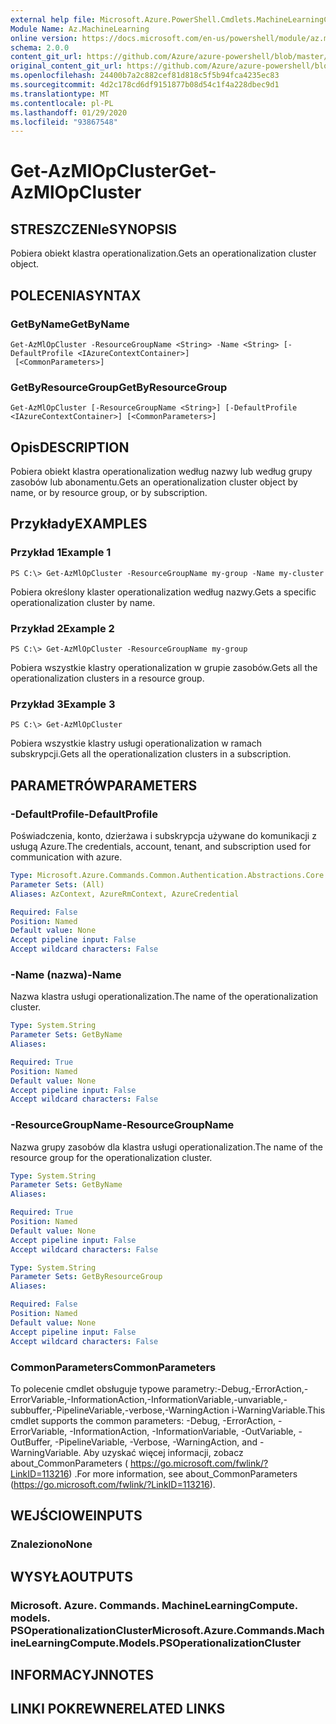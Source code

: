 ```yaml
---
external help file: Microsoft.Azure.PowerShell.Cmdlets.MachineLearningCompute.dll-Help.xml
Module Name: Az.MachineLearning
online version: https://docs.microsoft.com/en-us/powershell/module/az.machinelearning/get-azmlopcluster
schema: 2.0.0
content_git_url: https://github.com/Azure/azure-powershell/blob/master/src/MachineLearning/MachineLearning/help/Get-AzMlOpCluster.md
original_content_git_url: https://github.com/Azure/azure-powershell/blob/master/src/MachineLearning/MachineLearning/help/Get-AzMlOpCluster.md
ms.openlocfilehash: 24400b7a2c882cef81d818c5f5b94fca4235ec83
ms.sourcegitcommit: 4d2c178cd6df9151877b08d54c1f4a228dbec9d1
ms.translationtype: MT
ms.contentlocale: pl-PL
ms.lasthandoff: 01/29/2020
ms.locfileid: "93867548"
---
```

# <span data-ttu-id="3a90f-101">Get-AzMlOpCluster</span><span class="sxs-lookup"><span data-stu-id="3a90f-101">Get-AzMlOpCluster</span></span>

## <span data-ttu-id="3a90f-102">STRESZCZENIe</span><span class="sxs-lookup"><span data-stu-id="3a90f-102">SYNOPSIS</span></span>
<span data-ttu-id="3a90f-103">Pobiera obiekt klastra operationalization.</span><span class="sxs-lookup"><span data-stu-id="3a90f-103">Gets an operationalization cluster object.</span></span>

## <span data-ttu-id="3a90f-104">POLECENIA</span><span class="sxs-lookup"><span data-stu-id="3a90f-104">SYNTAX</span></span>

### <span data-ttu-id="3a90f-105">GetByName</span><span class="sxs-lookup"><span data-stu-id="3a90f-105">GetByName</span></span>
```
Get-AzMlOpCluster -ResourceGroupName <String> -Name <String> [-DefaultProfile <IAzureContextContainer>]
 [<CommonParameters>]
```

### <span data-ttu-id="3a90f-106">GetByResourceGroup</span><span class="sxs-lookup"><span data-stu-id="3a90f-106">GetByResourceGroup</span></span>
```
Get-AzMlOpCluster [-ResourceGroupName <String>] [-DefaultProfile <IAzureContextContainer>] [<CommonParameters>]
```

## <span data-ttu-id="3a90f-107">Opis</span><span class="sxs-lookup"><span data-stu-id="3a90f-107">DESCRIPTION</span></span>
<span data-ttu-id="3a90f-108">Pobiera obiekt klastra operationalization według nazwy lub według grupy zasobów lub abonamentu.</span><span class="sxs-lookup"><span data-stu-id="3a90f-108">Gets an operationalization cluster object by name, or by resource group, or by subscription.</span></span>

## <span data-ttu-id="3a90f-109">Przykłady</span><span class="sxs-lookup"><span data-stu-id="3a90f-109">EXAMPLES</span></span>

### <span data-ttu-id="3a90f-110">Przykład 1</span><span class="sxs-lookup"><span data-stu-id="3a90f-110">Example 1</span></span>
```
PS C:\> Get-AzMlOpCluster -ResourceGroupName my-group -Name my-cluster
```

<span data-ttu-id="3a90f-111">Pobiera określony klaster operationalization według nazwy.</span><span class="sxs-lookup"><span data-stu-id="3a90f-111">Gets a specific operationalization cluster by name.</span></span>

### <span data-ttu-id="3a90f-112">Przykład 2</span><span class="sxs-lookup"><span data-stu-id="3a90f-112">Example 2</span></span>
```
PS C:\> Get-AzMlOpCluster -ResourceGroupName my-group
```

<span data-ttu-id="3a90f-113">Pobiera wszystkie klastry operationalization w grupie zasobów.</span><span class="sxs-lookup"><span data-stu-id="3a90f-113">Gets all the operationalization clusters in a resource group.</span></span>

### <span data-ttu-id="3a90f-114">Przykład 3</span><span class="sxs-lookup"><span data-stu-id="3a90f-114">Example 3</span></span>
```
PS C:\> Get-AzMlOpCluster
```

<span data-ttu-id="3a90f-115">Pobiera wszystkie klastry usługi operationalization w ramach subskrypcji.</span><span class="sxs-lookup"><span data-stu-id="3a90f-115">Gets all the operationalization clusters in a subscription.</span></span>

## <span data-ttu-id="3a90f-116">PARAMETRÓW</span><span class="sxs-lookup"><span data-stu-id="3a90f-116">PARAMETERS</span></span>

### <span data-ttu-id="3a90f-117">-DefaultProfile</span><span class="sxs-lookup"><span data-stu-id="3a90f-117">-DefaultProfile</span></span>
<span data-ttu-id="3a90f-118">Poświadczenia, konto, dzierżawa i subskrypcja używane do komunikacji z usługą Azure.</span><span class="sxs-lookup"><span data-stu-id="3a90f-118">The credentials, account, tenant, and subscription used for communication with azure.</span></span>

```yaml
Type: Microsoft.Azure.Commands.Common.Authentication.Abstractions.Core.IAzureContextContainer
Parameter Sets: (All)
Aliases: AzContext, AzureRmContext, AzureCredential

Required: False
Position: Named
Default value: None
Accept pipeline input: False
Accept wildcard characters: False
```

### <span data-ttu-id="3a90f-119">-Name (nazwa)</span><span class="sxs-lookup"><span data-stu-id="3a90f-119">-Name</span></span>
<span data-ttu-id="3a90f-120">Nazwa klastra usługi operationalization.</span><span class="sxs-lookup"><span data-stu-id="3a90f-120">The name of the operationalization cluster.</span></span>

```yaml
Type: System.String
Parameter Sets: GetByName
Aliases:

Required: True
Position: Named
Default value: None
Accept pipeline input: False
Accept wildcard characters: False
```

### <span data-ttu-id="3a90f-121">-ResourceGroupName</span><span class="sxs-lookup"><span data-stu-id="3a90f-121">-ResourceGroupName</span></span>
<span data-ttu-id="3a90f-122">Nazwa grupy zasobów dla klastra usługi operationalization.</span><span class="sxs-lookup"><span data-stu-id="3a90f-122">The name of the resource group for the operationalization cluster.</span></span>

```yaml
Type: System.String
Parameter Sets: GetByName
Aliases:

Required: True
Position: Named
Default value: None
Accept pipeline input: False
Accept wildcard characters: False
```

```yaml
Type: System.String
Parameter Sets: GetByResourceGroup
Aliases:

Required: False
Position: Named
Default value: None
Accept pipeline input: False
Accept wildcard characters: False
```

### <span data-ttu-id="3a90f-123">CommonParameters</span><span class="sxs-lookup"><span data-stu-id="3a90f-123">CommonParameters</span></span>
<span data-ttu-id="3a90f-124">To polecenie cmdlet obsługuje typowe parametry:-Debug,-ErrorAction,-ErrorVariable,-InformationAction,-InformationVariable,-unvariable,-subbuffer,-PipelineVariable,-verbose,-WarningAction i-WarningVariable.</span><span class="sxs-lookup"><span data-stu-id="3a90f-124">This cmdlet supports the common parameters: -Debug, -ErrorAction, -ErrorVariable, -InformationAction, -InformationVariable, -OutVariable, -OutBuffer, -PipelineVariable, -Verbose, -WarningAction, and -WarningVariable.</span></span> <span data-ttu-id="3a90f-125">Aby uzyskać więcej informacji, zobacz about_CommonParameters ( https://go.microsoft.com/fwlink/?LinkID=113216) .</span><span class="sxs-lookup"><span data-stu-id="3a90f-125">For more information, see about_CommonParameters (https://go.microsoft.com/fwlink/?LinkID=113216).</span></span>

## <span data-ttu-id="3a90f-126">WEJŚCIOWE</span><span class="sxs-lookup"><span data-stu-id="3a90f-126">INPUTS</span></span>

### <span data-ttu-id="3a90f-127">Znaleziono</span><span class="sxs-lookup"><span data-stu-id="3a90f-127">None</span></span>

## <span data-ttu-id="3a90f-128">WYSYŁA</span><span class="sxs-lookup"><span data-stu-id="3a90f-128">OUTPUTS</span></span>

### <span data-ttu-id="3a90f-129">Microsoft. Azure. Commands. MachineLearningCompute. models. PSOperationalizationCluster</span><span class="sxs-lookup"><span data-stu-id="3a90f-129">Microsoft.Azure.Commands.MachineLearningCompute.Models.PSOperationalizationCluster</span></span>

## <span data-ttu-id="3a90f-130">INFORMACYJN</span><span class="sxs-lookup"><span data-stu-id="3a90f-130">NOTES</span></span>

## <span data-ttu-id="3a90f-131">LINKI POKREWNE</span><span class="sxs-lookup"><span data-stu-id="3a90f-131">RELATED LINKS</span></span>
